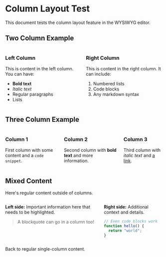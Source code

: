 # Column Layout Test

This document tests the column layout feature in the WYSIWYG editor.

## Two Column Example

<div class="columns">
<div class="column">

### Left Column

This is content in the left column. You can have:

- **Bold text**
- *Italic text*
- Regular paragraphs
- Lists

</div>
<div class="column">

### Right Column

This is content in the right column. It can include:

1. Numbered lists
2. Code blocks
3. Any markdown syntax

</div>
</div>

## Three Column Example

<div class="columns">
<div class="column">

### Column 1

First column with some content and a `code snippet`.

</div>
<div class="column">

### Column 2

Second column with **bold text** and more information.

</div>
<div class="column">

### Column 3

Third column with *italic text* and [a link](https://example.com).

</div>
</div>

## Mixed Content

Here's regular content outside of columns.

<div class="columns">
<div class="column">

**Left side:** Important information here that needs to be highlighted.

> A blockquote can go in a column too!

</div>
<div class="column">

**Right side:** Additional context and details.

```javascript
// Even code blocks work
function hello() {
  return "world";
}
```

</div>
</div>

Back to regular single-column content.
